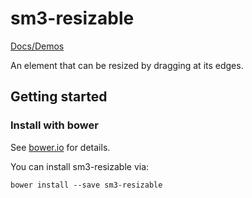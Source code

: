 # sm3-resizable

[Docs/Demos](http://slaymaster3000.github.io/sm3-resizable)

An element that can be resized by dragging at its edges.


## Getting started

### Install with bower

See [bower.io](http://bower.io/) for details.

You can install sm3-resizable via:

```
bower install --save sm3-resizable
```
